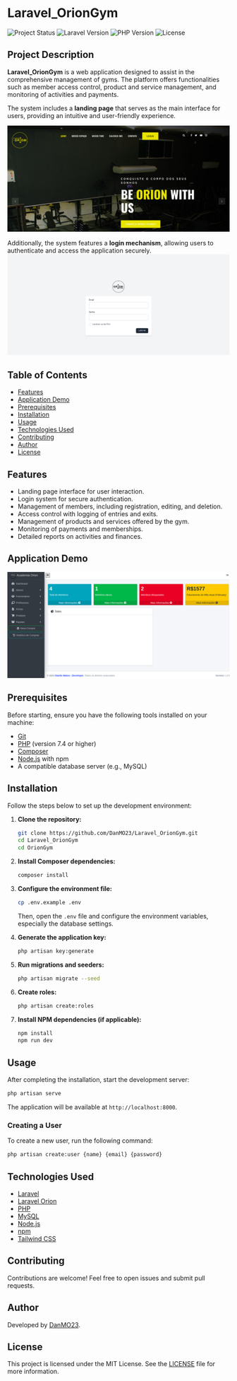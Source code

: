 # Laravel_OrionGym

![Project Status](https://img.shields.io/badge/Status-In%20Development-brightgreen?style=for-the-badge)
![Laravel Version](https://img.shields.io/badge/Laravel-8.x-orange?style=for-the-badge&logo=laravel)
![PHP Version](https://img.shields.io/badge/PHP-7.4%20%7C%208.0-blue?style=for-the-badge&logo=php)
![License](https://img.shields.io/badge/License-MIT-lightgrey?style=for-the-badge)

## Project Description

**Laravel_OrionGym** is a web application designed to assist in the comprehensive management of gyms. The platform offers functionalities such as member access control, product and service management, and monitoring of activities and payments.

The system includes a **landing page** that serves as the main interface for users, providing an intuitive and user-friendly experience.

![Landing Page](OrionGym/Imagens-README/LandingPage.png)


Additionally, the system features a **login mechanism**, allowing users to authenticate and access the application securely.
![Login Page](OrionGym/Imagens-README/login.png)

## Table of Contents

- [Features](#features)
- [Application Demo](#application-demo)
- [Prerequisites](#prerequisites)
- [Installation](#installation)
- [Usage](#usage)
- [Technologies Used](#technologies-used)
- [Contributing](#contributing)
- [Author](#author)
- [License](#license)

## Features

- Landing page interface for user interaction.
- Login system for secure authentication.
- Management of members, including registration, editing, and deletion.
- Access control with logging of entries and exits.
- Management of products and services offered by the gym.
- Monitoring of payments and memberships.
- Detailed reports on activities and finances.

## Application Demo



![Initial Page](OrionGym/Imagens-README/Inicial.png)



## Prerequisites

Before starting, ensure you have the following tools installed on your machine:

- [Git](https://git-scm.com/)
- [PHP](https://www.php.net/) (version 7.4 or higher)
- [Composer](https://getcomposer.org/)
- [Node.js](https://nodejs.org/) with npm
- A compatible database server (e.g., MySQL)

## Installation

Follow the steps below to set up the development environment:

1. **Clone the repository:**

   ```bash
   git clone https://github.com/DanMO23/Laravel_OrionGym.git
   cd Laravel_OrionGym
   cd OrionGym
   ```

2. **Install Composer dependencies:**

   ```bash
   composer install
   ```

3. **Configure the environment file:**

   ```bash
   cp .env.example .env
   ```

   Then, open the `.env` file and configure the environment variables, especially the database settings.

4. **Generate the application key:**

   ```bash
   php artisan key:generate
   ```

5. **Run migrations and seeders:**

   ```bash
   php artisan migrate --seed
   ```

6. **Create roles:**

   ```bash
   php artisan create:roles
   ```

7. **Install NPM dependencies (if applicable):**

   ```bash
   npm install
   npm run dev
   ```

## Usage

After completing the installation, start the development server:

```bash
php artisan serve
```

The application will be available at `http://localhost:8000`.

### Creating a User

To create a new user, run the following command:

```bash
php artisan create:user {name} {email} {password}
```




## Technologies Used

- [Laravel](https://laravel.com/)
- [Laravel Orion](https://orion.tailflow.org/)
- [PHP](https://www.php.net/)
- [MySQL](https://www.mysql.com/)
- [Node.js](https://nodejs.org/)
- [npm](https://www.npmjs.com/)
- [Tailwind CSS](https://tailwindcss.com/)


## Contributing

Contributions are welcome! Feel free to open issues and submit pull requests.

## Author

Developed by [DanMO23](https://github.com/DanMO23).

## License

This project is licensed under the MIT License. See the [LICENSE](LICENSE) file for more information.
